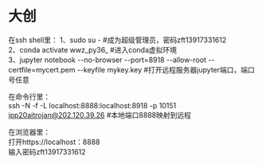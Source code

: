 # 大创

在ssh shell里： 
1、sudo su - #成为超级管理员，密码zft13917331612  
2、conda activate wwz_py36_ #进入conda虚拟环境  
3、jupyter notebook --no-browser --port=8918 --allow-root --certfile=mycert.pem --keyfile mykey.key #打开远程服务器jupyter端口，端口号任意  

在命令行里：  
ssh -N -f -L localhost:8888:localhost:8918 -p 10151 ipp20aitrojan@202.120.39.26 #本地端口8888映射到远程  

在浏览器里：  
打开https://localhost：8888  
输入密码zft13917331612  
